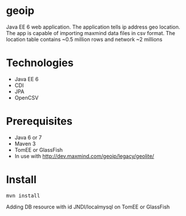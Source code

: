 geoip
===========

Java EE 6 web application.
The application tells ip address geo location.
The app is capable of importing maxmind data files in csv format.
The location table contains ~0.5 million rows and network ~2 millions

Technologies
===========
- Java EE 6
- CDI
- JPA
- OpenCSV

Prerequisites
===========
- Java 6 or 7
- Maven 3
- TomEE or GlassFish 
- In use with http://dev.maxmind.com/geoip/legacy/geolite/

Install
===========
<pre>
mvn install
</pre>

Adding DB resource with id JNDI/localmysql on TomEE or GlassFish
